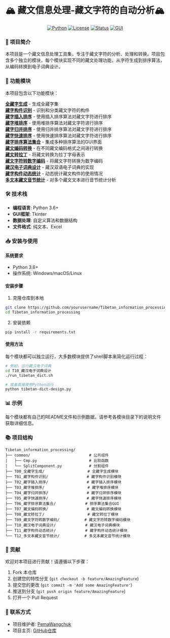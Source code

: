 <div align="center">

# 🏔️ 藏文信息处理-藏文字符的自动分析🏔️
[![Python](https://img.shields.io/badge/Python-3.6+-blue.svg)](https://www.python.org/)
[![License](https://img.shields.io/badge/License-MIT-green.svg)](https://opensource.org/licenses/MIT)
[![Status](https://img.shields.io/badge/Status-Active-success.svg)](https://github.com/)
[![GUI](https://img.shields.io/badge/GUI-Tkinter-orange.svg)](https://docs.python.org/3/library/tkinter.html)

</div>

### 📝 项目简介

本项目是一个藏文信息处理工具集，专注于藏文字符的分析、处理和转换。项目包含多个独立的模块，每个模块实现不同的藏文处理功能，从字符生成到排序算法，从编码转换到电子词典设计。

### 🚀 功能模块

本项目包含以下功能模块：

**[全藏字生成](https://github.com/bmwj/Tibetan_information_processing/tree/main/T00_%E5%85%A8%E8%97%8F%E5%AD%97%E7%94%9F%E6%88%90)** - 生成全藏字集 \
**[藏字构件识别](https://github.com/bmwj/Tibetan_information_processing/tree/main/T01_%E8%97%8F%E5%AD%97%E6%9E%84%E4%BB%B6%E8%AF%86%E5%88%AB)** - 识别和分类藏文字符的构件\
**[藏字插入排序](https://github.com/bmwj/Tibetan_information_processing/tree/main/T02_%E8%97%8F%E5%AD%97%E6%8F%92%E5%85%A5%E6%8E%92%E5%BA%8F)** - 使用插入排序算法对藏文字符进行排序\
**[藏字堆排序](https://github.com/bmwj/Tibetan_information_processing/tree/main/T03_%E8%97%8F%E5%AD%97%E5%A0%86%E6%8E%92%E5%BA%8F)** - 使用堆排序算法对藏文字符进行排序\
**[藏字归并排序](https://github.com/bmwj/Tibetan_information_processing/tree/main/T04_%E8%97%8F%E5%AD%97%E5%BD%92%E5%B9%B6%E6%8E%92%E5%BA%8F)** - 使用归并排序算法对藏文字符进行排序\
**[藏字快速排序](https://github.com/bmwj/Tibetan_information_processing/tree/main/T05_%E8%97%8F%E5%AD%97%E5%BF%AB%E9%80%9F%E6%8E%92%E5%BA%8F)** - 使用快速排序算法对藏文字符进行排序\
**[藏字排序算法集合](https://github.com/bmwj/Tibetan_information_processing/tree/main/T06_%E8%97%8F%E5%AD%97%E6%8E%92%E5%BA%8F%E7%AE%97%E6%B3%95%E9%9B%86%E5%90%88)** - 集成多种排序算法的GUI界面\
**[藏文编码转换](https://github.com/bmwj/Tibetan_information_processing/tree/main/T07_%E8%97%8F%E6%96%87%E7%BC%96%E7%A0%81%E8%BD%AC%E6%8D%A2)** - 在不同藏文编码格式之间进行转换\
**[藏文转拉丁](https://github.com/bmwj/Tibetan_information_processing/tree/main/T08_%E8%97%8F%E6%96%87%E8%BD%AC%E6%8B%89%E4%B8%81)** - 将藏文转换为拉丁字母表示\
**[藏文字符转数字编码](https://github.com/bmwj/Tibetan_information_processing/tree/main/T09_%E8%97%8F%E6%96%87%E5%AD%97%E7%AC%A6%E8%BD%AC%E6%95%B0%E5%AD%97%E7%BC%96%E7%A0%81)** - 将藏文字符转换为数字编码\
**[藏汉电子词典设计](https://github.com/bmwj/Tibetan_information_processing/tree/main/T10_%E8%97%8F%E6%B1%89%E7%94%B5%E5%AD%90%E8%AF%8D%E5%85%B8%E8%AE%BE%E8%AE%A1)** - 藏汉双语电子词典的实现\
**[藏字构件动态统计](https://github.com/bmwj/Tibetan_information_processing/tree/main/T11_%E8%97%8F%E5%AD%97%E6%9E%84%E4%BB%B6%E5%8A%A8%E6%80%81%E7%BB%9F%E8%AE%A1)** - 动态统计藏文构件的使用情况\
**[多文本藏文音节统计](https://github.com/bmwj/Tibetan_information_processing/tree/main/T12_%E5%A4%9A%E6%96%87%E6%9C%AC%E8%97%8F%E6%96%87%E9%9F%B3%E8%8A%82%E7%BB%9F%E8%AE%A1)** - 对多个藏文文本进行音节统计分析

### 🛠️ 技术栈

- **编程语言**: Python 3.6+
- **GUI框架**: Tkinter
- **数据处理**: 自定义算法和数据结构
- **文件格式**: 纯文本、Excel

### 📥 安装与使用

#### 系统要求
- Python 3.6+
- 操作系统: Windows/macOS/Linux

#### 安装步骤
1. 克隆仓库到本地
```bash
git clone https://github.com/yourusername/Tibetan_information_processing.git
cd Tibetan_information_processing
```

2. 安装依赖
```bash
pip install -r requirements.txt  
```

#### 使用方法
每个模块都可以独立运行，大多数模块提供了shell脚本来简化运行过程：

```bash
# 例如，运行藏汉电子词典
cd T10_藏汉电子词典设计
./run_tibetan_dict.sh

# 或者直接使用Python运行
python tibetan-dict-design.py
```

### 📊 示例

每个模块都有自己的README文件和示例数据，请参考各模块目录下的说明文件获取详细信息。

### 📚 项目结构

```
Tibetan_information_processing/
├── common/                          # 公共组件
│   ├── Cmp.py                       # 比较函数
│   └── SplitComponent.py            # 分割组件
├── T00_全藏字生成/                   # 全藏字生成模块
├── T01_藏字构件识别/                 # 藏字构件识别模块
├── T02_藏字插入排序/                 # 藏字插入排序模块
├── T03_藏字堆排序/                   # 藏字堆排序模块
├── T04_藏字归并排序/                 # 藏字归并排序模块
├── T05_藏字快速排序/                 # 藏字快速排序模块
├── T06_藏字排序算法集合/             # 排序算法集合GUI
├── T07_藏文编码转换/                 # 藏文编码转换模块
├── T08_藏文转拉丁/                   # 藏文转拉丁模块
├── T09_藏文字符转数字编码/           # 藏文字符转数字编码模块
├── T10_藏汉电子词典设计/             # 藏汉电子词典模块
├── T11_藏字构件动态统计/             # 藏字构件动态统计模块
└── T12_多文本藏文音节统计/           # 多文本藏文音节统计模块
```

### 🤝 贡献

欢迎对本项目进行贡献！请遵循以下步骤：

1. Fork 本仓库
2. 创建您的特性分支 (`git checkout -b feature/AmazingFeature`)
3. 提交您的更改 (`git commit -m 'Add some AmazingFeature'`)
4. 推送到分支 (`git push origin feature/AmazingFeature`)
5. 打开一个 Pull Request


### 📧 联系方式
- 项目维护者: [PemaWangchuk](bmwjtibet@gmail.com)
- 项目主页: [GitHub仓库](https://github.com/bmwj/Tibetan_information_processing)